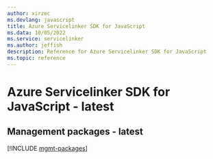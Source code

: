 ```yaml
---
author: xirzec
ms.devlang: javascript
title: Azure Servicelinker SDK for JavaScript
ms.data: 10/05/2022
ms.service: servicelinker
ms.author: jeffish
description: Reference for Azure Servicelinker SDK for JavaScript
ms.topic: reference
---
```

# Azure Servicelinker SDK for JavaScript - latest

## Management packages - latest
[!INCLUDE [mgmt-packages](servicelinker-mgmt-index.md)]
